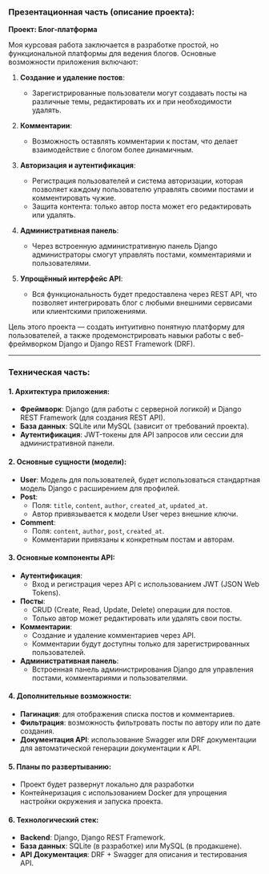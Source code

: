 ### Презентационная часть (описание проекта):

**Проект: Блог-платформа**

Моя курсовая работа заключается в разработке простой, но функциональной платформы для ведения блогов. Основные возможности приложения включают:

1. **Создание и удаление постов**:
   - Зарегистрированные пользователи могут создавать посты на различные темы, редактировать их и при необходимости удалять.

2. **Комментарии**:
   - Возможность оставлять комментарии к постам, что делает взаимодействие с блогом более динамичным.

3. **Авторизация и аутентификация**:
   - Регистрация пользователей и система авторизации, которая позволяет каждому пользователю управлять своими постами и комментировать чужие.
   - Защита контента: только автор поста может его редактировать или удалять.

4. **Административная панель**:
   - Через встроенную административную панель Django администраторы смогут управлять постами, комментариями и пользователями.

5. **Упрощённый интерфейс API**:
   - Вся функциональность будет предоставлена через REST API, что позволяет интегрировать блог с любыми внешними сервисами или клиентскими приложениями.

Цель этого проекта — создать интуитивно понятную платформу для пользователей, а также продемонстрировать навыки работы с веб-фреймворком Django и Django REST Framework (DRF).

---

### Техническая часть:

#### 1. **Архитектура приложения**:
   - **Фреймворк**: Django (для работы с серверной логикой) и Django REST Framework (для создания REST API).
   - **База данных**: SQLite или MySQL (зависит от требований проекта).
   - **Аутентификация**: JWT-токены для API запросов или сессии для административной панели.

#### 2. **Основные сущности (модели)**:
   - **User**: Модель для пользователей, будет использоваться стандартная модель Django с расширением для профилей.
   - **Post**:
     - Поля: `title`, `content`, `author`, `created_at`, `updated_at`.
     - Автор привязывается к модели User через внешние ключи.
   - **Comment**:
     - Поля: `content`, `author`, `post`, `created_at`.
     - Комментарии привязаны к конкретным постам и авторам.
  
#### 3. **Основные компоненты API**:
   - **Аутентификация**:
     - Вход и регистрация через API с использованием JWT (JSON Web Tokens).
   - **Посты**:
     - CRUD (Create, Read, Update, Delete) операции для постов.
     - Только автор может редактировать или удалять свои посты.
   - **Комментарии**:
     - Создание и удаление комментариев через API.
     - Комментарии будут доступны только для зарегистрированных пользователей.
   - **Административная панель**:
     - Встроенная панель администрирования Django для управления постами, комментариями и пользователями.

#### 4. **Дополнительные возможности**:
   - **Пагинация**: для отображения списка постов и комментариев.
   - **Фильтрация**: возможность фильтровать посты по автору или по дате создания.
   - **Документация API**: использование Swagger или DRF документации для автоматической генерации документации к API.

#### 5. **Планы по развертыванию**:
   - Проект будет развернут локально для разработки
   - Контейнеризация с использованием Docker для упрощения настройки окружения и запуска проекта.

#### 6. **Технологический стек**:
   - **Backend**: Django, Django REST Framework.
   - **База данных**: SQLite (в разработке) или MySQL (в продакшене).
   - **API Документация**: DRF + Swagger для описания и тестирования API.

